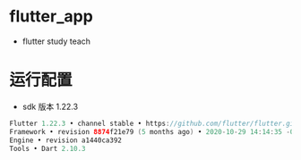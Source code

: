 # flutter_app

- flutter study teach


# 运行配置

- sdk 版本 1.22.3

```java
Flutter 1.22.3 • channel stable • https://github.com/flutter/flutter.git
Framework • revision 8874f21e79 (5 months ago) • 2020-10-29 14:14:35 -0700
Engine • revision a1440ca392
Tools • Dart 2.10.3
```
